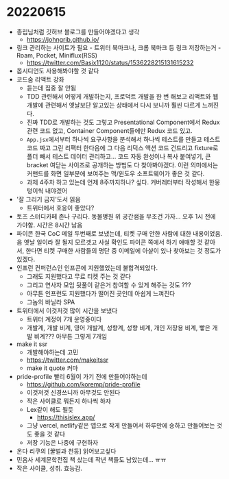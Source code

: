 # 20220615

* 종립님처럼 깃허브 블로그를 만들어야겠다고 생각
  * <https://johngrib.github.io/>
* 링크 관리하는 사이트가 필요 - 트위터 북마크나, 크롬 북마크 등 링크 저장하는거 - Roam, Pocket, Miniflux(RSS)
  * <https://twitter.com/Basix1120/status/1536228215131615232>
* 옵시디언도 사용해봐야할 것 같다
* 코드숨 리액트 강좌
  * 듣는데 집중 잘 안됨
  * TDD 관련해서 어떻게 개발하는지, 프로덕트 개발을 한 번 해보고 리액트와 웹 개발에 관련해서 옛날보단 알고있는 상태에서 다시 보니까 훨씬 다르게 느껴진다.
  * 진짜 TDD로 개발하는 것도 그렇고 Presentational Component에서 Redux 관련 코드 없고, Container Component들에만 Redux 코드 있고.
  * `App.jsx`에서부터 하나씩 요구사항을 분석해서 하나씩 테스트를 만들고 테스트 코드 짜고 그린 리팩터 한다음에 그 다음 리덕스 액션 코드 건드리고 fixture로 폴더 빼서 테스트 데이터 관리하고... 코드 자동 완성이나 복사 붙여넣기, 큰 bracket 여닫는 사이즈로 공개하는 방법도 다 찾아봐야겠다. 이런 의미에서는 커맨드를 화면 일부분에 보여주는 맥/윈도우 소프트웨어가 좋은 것 같다.
  * 과제 4주차 하고 있는데 언제 8주까지하나? 싶다. 커버레터부터 작성해서 한뭉텅이씩 내야겠어
* '잘 그리기 금지'도서 읽음
  * 트위터에서 호응이 좋았다?
* 토즈 스터디카페 존나 구리다. 동물병원 위 공간샘을 무조건 가자... 오후 1시 전에 가야함. 시간은 8시간 남음
* 파이콘 한국 CoC 메일 두번째로 보냈는데, 티켓 구매 안한 사람에 대한 내용이었음. 음 옛날 일이라 잘 될지 모르겟고 사실 확인도 파이콘 쪽에서 하기 애매할 것 같아서, 한다면 티켓 구매한 사람들의 명단 중 이메일에 아샬이 있나 찾아보는 것 정도가 있겠다.
* 인프런 컨퍼런스인 인프콘에 지원했었는데 불합격되었다.
  * 그래도 지원했다고 무료 티켓 주는 것 같다
  * 그리고 연사자 모임 뒷풀이 같은거 참여할 수 있게 해주는 것도 ???
  * 아무튼 인프런도 지원했다가 떨어진 곳인데 아쉽게 느껴진다
  * 그놈의 바닐라 SPA
* 트위터에서 이것저것 많이 시간을 보냈다
  * 트위터 계정이 7개 운영중이다
  * 개발계, 개발 비계, 영어 개발계, 성향계, 성향 비계, 개인 저장용 비계, 빻은 개발 비계??? 아무튼 그렇게 7개임
* make it ssr
  * 개발해야하는데 고민
  * <https://twitter.com/makeitssr>
  * make it quote 커마
* pride-profile 빨리 6월이 가기 전에 만들어야하는데
  * <https://github.com/koremp/pride-profile>
  * 이것저것 신경쓰니까 아무것도 안된다
  * 작은 사이클로 뭐든지 하나씩 하자
  * Lex같이 해도 될듯
    * <https://thisislex.app/>
  * 그냥 vercel, netlify같은 앱으로 작게 만들어서 하루만에 숑하고 만들어보는 것도 좋을 것 같다
  * 저장 기능은 나중에 구현하자
* 온다 리쿠의 [꿀벌과 천둥] 읽어보고싶다
* 민음사 세계문학전집 책 샀는데 작년 책들도 남았는데... ㅠㅠ
* 작은 사이클, 성취. 효능감.
